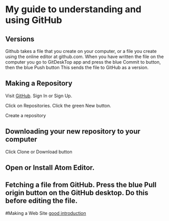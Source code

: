 # My guide to understanding and using GitHub
## Versions
Github takes a file that you create on your computer, or a file you create using the online editor at github.com.
When you have written the file on the computer you go to GitDeskTop app and press the blue Commit to button, then the blue Push button
This sends the file to GitHub as a version. 

## Making a Repository

Visit [GitHub](https://github.com).  Sign In or Sign Up.

Click on Repositories.  Click the green New button.

Create a repository

## Downloading your new repository to your computer

Click Clone or Download button

## Open or Install Atom Editor.




## Fetching a file from GitHub.  Press the blue Pull origin button on the GitHub desktop. Do this before editing the file.
#Making a Web Site
[good introduction](http://jmcglone.com/guides/github-pages/)
